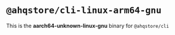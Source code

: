 # `@ahqstore/cli-linux-arm64-gnu`

This is the **aarch64-unknown-linux-gnu** binary for `@ahqstore/cli`
